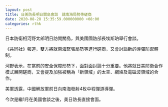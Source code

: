 ```yaml
---
layout: post
title: 日美防長明日關島會談　就南海局勢等磋商
date: 2020-08-28 15:35:59.000000000 +08:00
categories: rthk
---
```


日本防衛相河野太郎明日訪問關島，與美國國防部長埃斯珀舉行會談。

《共同社》報道，雙方將就南海緊張局勢等進行磋商，又會討論新的導彈防禦體制。

河野表示，在當前的安全保障形勢下，面對面討論十分重要。他將就日美防衛合作模式展開磋商，又會提及加強被稱為「新領域」的太空、網絡及電磁波領域的合作。

美軍透露，中國解放軍前日向南海發射4枚中程彈道導彈。

今次是繼1月在美國會談之後，美日防長直接會面。
